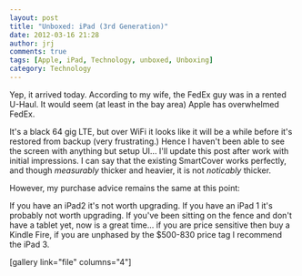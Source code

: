 ```yaml
---
layout: post
title: "Unboxed: iPad (3rd Generation)"
date: 2012-03-16 21:28
author: jrj
comments: true
tags: [Apple, iPad, Technology, unboxed, Unboxing]
category: Technology
---
```

Yep, it arrived today. According to my wife, the FedEx guy was in a rented U-Haul. It would seem (at least in the bay area) Apple has overwhelmed FedEx.

It's a black 64 gig LTE, but over WiFi it looks like it will be a while before it's restored from backup (very frustrating.) Hence I haven't been able to see the screen with anything but setup UI... I'll update this post after work with initial impressions. I can say that the existing SmartCover works perfectly, and though *measurably* thicker and heavier, it is not *noticably* thicker.

However, my purchase advice remains the same at this point:

If you have an iPad2 it's not worth upgrading. If you have an iPad 1 it's probably not worth upgrading. If you've been sitting on the fence and don't have a tablet yet, now is a great time... if you are price sensitive then buy a Kindle Fire, if you are unphased by the $500-830 price tag I recommend the iPad 3.

[gallery link="file" columns="4"]
